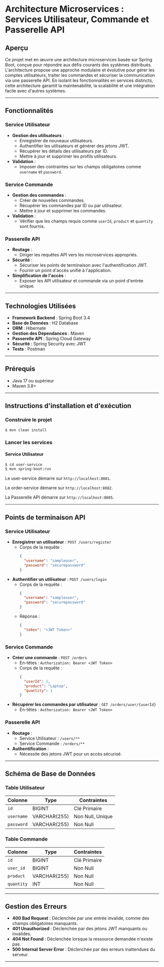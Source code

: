 # Architecture Microservices : Services Utilisateur, Commande et Passerelle API

## Aperçu

Ce projet met en œuvre une architecture microservices basée sur Spring Boot, conçue pour répondre aux défis courants des systèmes distribués. L'architecture propose une approche modulaire et évolutive pour gérer les comptes utilisateurs, traiter les commandes et sécuriser la communication via une passerelle API. En isolant les fonctionnalités en services distincts, cette architecture garantit la maintenabilité, la scalabilité et une intégration facile avec d'autres systèmes.

---

## Fonctionnalités

### Service Utilisateur

- **Gestion des utilisateurs** :
  - Enregistrer de nouveaux utilisateurs.
  - Authentifier les utilisateurs et générer des jetons JWT.
  - Récupérer les détails des utilisateurs par ID.
  - Mettre à jour et supprimer les profils utilisateurs.
- **Validation** :
  - Imposer des contraintes sur les champs obligatoires comme `username` et `password`.

### Service Commande

- **Gestion des commandes** :
  - Créer de nouvelles commandes.
  - Récupérer les commandes par ID ou par utilisateur.
  - Mettre à jour et supprimer les commandes.
- **Validation** :
  - Vérifier que les champs requis comme `userId`, `product` et `quantity` sont fournis.

### Passerelle API

- **Routage** :
  - Diriger les requêtes API vers les microservices appropriés.
- **Sécurité** :
  - Sécuriser les points de terminaison avec l'authentification JWT.
  - Fournir un point d'accès unifié à l'application.
- **Simplification de l'accès** :
  - Exposer les API utilisateur et commande via un point d'entrée unique.

---

## Technologies Utilisées

- **Framework Backend** : Spring Boot 3.4
- **Base de Données** : H2 Database
- **ORM** : Hibernate
- **Gestion des Dépendances** : Maven
- **Passerelle API** : Spring Cloud Gateway
- **Sécurité** : Spring Security avec JWT
- **Tests** : Postman

---

## Prérequis

- Java 17 ou supérieur
- Maven 3.8+

---

## Instructions d'installation et d'exécution

### Construire le projet

```bash
$ mvn clean install
```

### Lancer les services

#### Service Utilisateur

```bash
$ cd user-service
$ mvn spring-boot:run
```

Le user-service démarre sur `http://localhost:8081`.

Le order-service démarre sur `http://localhost:8082`.

La Passerelle API démarre sur `http://localhost:8085`.

---

## Points de terminaison API

### Service Utilisateur

- **Enregistrer un utilisateur** : `POST /users/register`
  - Corps de la requête :
    ```json
    {
      "username": "sampleuser",
      "password": "securepassword"
    }
    ```
- **Authentifier un utilisateur** : `POST /users/login`
  - Corps de la requête :
    ```json
    {
      "username": "sampleuser",
      "password": "securepassword"
    }
    ```
  - Réponse :
    ```json
    {
      "token": "<JWT Token>"
    }
    ```

### Service Commande

- **Créer une commande** : `POST /orders`
  - En-têtes : `Authorization: Bearer <JWT Token>`
  - Corps de la requête :
    ```json
    {
      "userId": 1,
      "product": "Laptop",
      "quantity": 1
    }
    ```
- **Récupérer les commandes par utilisateur** : `GET /orders/user/{userId}`
  - En-têtes : `Authorization: Bearer <JWT Token>`

### Passerelle API

- **Routage** :
  - Service Utilisateur : `/users/**`
  - Service Commande : `/orders/**`
- **Authentification** :
  - Nécessite des jetons JWT pour un accès sécurisé.

---

## Schéma de Base de Données

### Table Utilisateur

| Colonne     | Type         | Contraintes       |
| ----------- | ------------ | ----------------- |
| `id`        | BIGINT       | Clé Primaire      |
| `username`  | VARCHAR(255) | Non Null, Unique  |
| `password`  | VARCHAR(255) | Non Null          |

### Table Commande

| Colonne     | Type         | Contraintes       |
| ----------- | ------------ | ----------------- |
| `id`        | BIGINT       | Clé Primaire      |
| `user_id`   | BIGINT       | Non Null          |
| `product`   | VARCHAR(255) | Non Null          |
| `quantity`  | INT          | Non Null          |

---

## Gestion des Erreurs

- **400 Bad Request** : Déclenchée par une entrée invalide, comme des champs obligatoires manquants.
- **401 Unauthorized** : Déclenchée par des jetons JWT manquants ou invalides.
- **404 Not Found** : Déclenchée lorsque la ressource demandée n'existe pas.
- **500 Internal Server Error** : Déclenchée par des erreurs inattendues du serveur.

---

